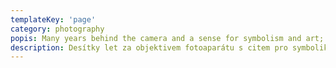```yaml
---
templateKey: 'page'
category: photography
popis: Many years behind the camera and a sense for symbolism and art; that's the creativity of Vladislav Krédl.
description: Desítky let za objektivem fotoaparátu s citem pro symboliku, a umění zachytit koláž mystifikační technikou. To jsou díla Vladislava Krédla.
---
```

